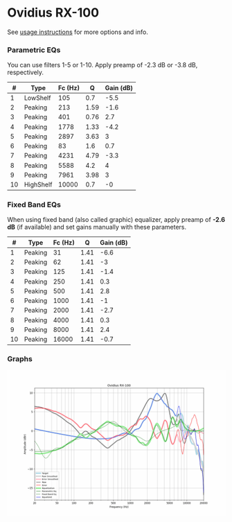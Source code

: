 # Ovidius RX-100
See [usage instructions](https://github.com/jaakkopasanen/AutoEq#usage) for more options and info.

### Parametric EQs
You can use filters 1-5 or 1-10. Apply preamp of -2.3 dB or -3.8 dB, respectively.

|   # | Type      |   Fc (Hz) |    Q |   Gain (dB) |
|-----|-----------|-----------|------|-------------|
|   1 | LowShelf  |       105 | 0.7  |        -5.5 |
|   2 | Peaking   |       213 | 1.59 |        -1.6 |
|   3 | Peaking   |       401 | 0.76 |         2.7 |
|   4 | Peaking   |      1778 | 1.33 |        -4.2 |
|   5 | Peaking   |      2897 | 3.63 |         3   |
|   6 | Peaking   |        83 | 1.6  |         0.7 |
|   7 | Peaking   |      4231 | 4.79 |        -3.3 |
|   8 | Peaking   |      5588 | 4.2  |         4   |
|   9 | Peaking   |      7961 | 3.98 |         3   |
|  10 | HighShelf |     10000 | 0.7  |        -0   |

### Fixed Band EQs
When using fixed band (also called graphic) equalizer, apply preamp of **-2.6 dB** (if available) and set gains manually with these parameters.

|   # | Type    |   Fc (Hz) |    Q |   Gain (dB) |
|-----|---------|-----------|------|-------------|
|   1 | Peaking |        31 | 1.41 |        -6.6 |
|   2 | Peaking |        62 | 1.41 |        -3   |
|   3 | Peaking |       125 | 1.41 |        -1.4 |
|   4 | Peaking |       250 | 1.41 |         0.3 |
|   5 | Peaking |       500 | 1.41 |         2.8 |
|   6 | Peaking |      1000 | 1.41 |        -1   |
|   7 | Peaking |      2000 | 1.41 |        -2.7 |
|   8 | Peaking |      4000 | 1.41 |         0.3 |
|   9 | Peaking |      8000 | 1.41 |         2.4 |
|  10 | Peaking |     16000 | 1.41 |        -0.7 |

### Graphs
![](./Ovidius%20RX-100.png)

